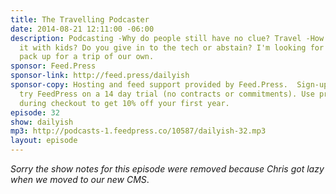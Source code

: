 ```yaml
---
title: The Travelling Podcaster
date: 2014-08-21 12:11:00 -06:00
description: Podcasting -Why do people still have no clue? Travel -How do you do
  it with kids? Do you give in to the tech or abstain? I'm looking for tips as we
  pack up for a trip of our own.
sponsor: Feed.Press
sponsor-link: http://feed.press/dailyish
sponsor-copy: Hosting and feed support provided by Feed.Press.  Sign-up today and
  try FeedPress on a 14 day trial (no contracts or commitments). Use promo code "dailyish"
  during checkout to get 10% off your first year.
episode: 32
show: dailyish
mp3: http://podcasts-1.feedpress.co/10587/dailyish-32.mp3
layout: episode
---
```


<em>Sorry the show notes for this episode were removed because Chris got lazy when we moved to our new CMS</em>.
